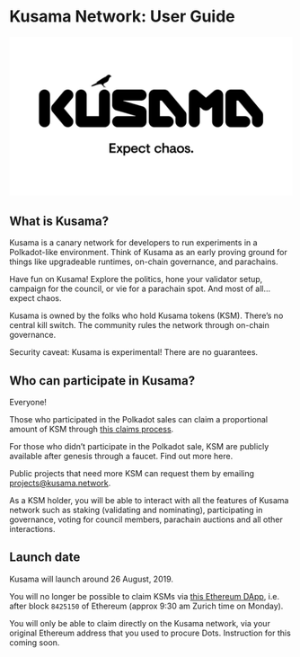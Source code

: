 # Kusama Network: User Guide
![Expect Chaos](./img/Kusama-expect-chaos.png)

## What is Kusama?
Kusama is a canary network for developers to run experiments in a Polkadot-like environment. Think of Kusama as an early proving ground for things like upgradeable runtimes, on-chain governance, and parachains. 

Have fun on Kusama! Explore the politics, hone your validator setup, campaign for the council, or vie for a parachain spot. And most of all... expect chaos.

Kusama is owned by the folks who hold Kusama tokens (KSM). There’s no central kill switch. The community rules the network through on-chain governance. 

Security caveat: Kusama is experimental! There are no guarantees. 

## Who can participate in Kusama?

Everyone!

Those who participated in the Polkadot sales can claim a proportional amount of KSM through [this claims process](https://claim.kusama.network/).

For those who didn’t participate in the Polkadot sale, KSM are publicly available after genesis through a faucet. Find out more here.

Public projects that need more KSM can request them by emailing projects@kusama.network.

As a KSM holder, you will be able to interact with all the features of Kusama network such as staking (validating and nominating), participating in governance, voting for council members, parachain auctions and all other interactions.

## Launch date
Kusama will launch around 26 August, 2019.

You will no longer be possible to claim KSMs via [this Ethereum DApp](https://claim.kusama.network), i.e. after block `8425150` of Ethereum (approx 9:30 am Zurich time on Monday).

You will only be able to claim directly on the Kusama network, via your original Ethereum address that you used to procure Dots. Instruction for this coming soon.
